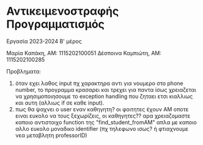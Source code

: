 # Αντικειμενοστραφής Προγραμματισμός
Εργασία 2023-2024 Β' μέρος

Μαρία Καπάκη, ΑΜ: 1115202100051
Δέσποινα Καμπιώτη, ΑΜ: 1115202100285


Προβληματα:
1. όταν εχει λαθος input πχ χαρακτηρα αντι για νουμερο στο phone number, το προγραμμα κρασαρει και τρεχει για παντα
ίσως χρειαζεται να χρησιμοποιησουμε το exception handling που ζηταει ετσι κιαλλιως και αυτη (αλλιως if σε καθε input).
2. πως θα ψαχνει ο user εναν καθηγητη? οι φοιτητες έχουν ΑΜ οποτε ειναι ευκολο να τους ξεχωρίζεις, οι καθηγητες??
αρα χρειαζομαστε καποιο αντιστοιχο function της "find_student_fromAM" απλα με καποιο αλλο ευκολο μοναδικο identifier
(πχ τηλεφωνο ισως? ή φτιαχνουμε νεα μεταβλητη professorID)

